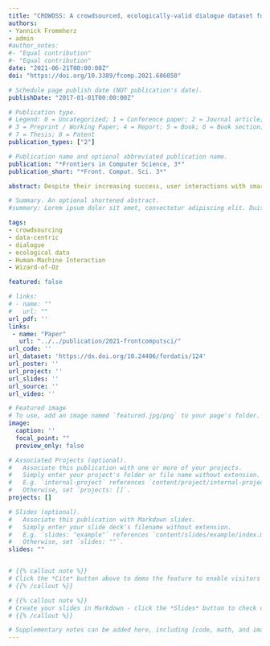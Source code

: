 ```yaml
---
title: "CROWDSS: A crowdsourced, ecologically-valid dialogue dataset for German"
authors:
- Yannick Frommherz
- admin
#author_notes:
#- "Equal contribution"
#- "Equal contribution"
date: "2021-06-21T00:00:00Z"
doi: "https://doi.org/10.3389/fcomp.2021.686050"

# Schedule page publish date (NOT publication's date).
publishDate: "2017-01-01T00:00:00Z"

# Publication type.
# Legend: 0 = Uncategorized; 1 = Conference paper; 2 = Journal article;
# 3 = Preprint / Working Paper; 4 = Report; 5 = Book; 6 = Book section;
# 7 = Thesis; 8 = Patent
publication_types: ["2"]

# Publication name and optional abbreviated publication name.
publication: "*Frontiers in Computer Science, 3*"
publication_short: "*Front. Comput. Sci. 3*"

abstract: Despite their increasing success, user interactions with smart speech assistants (SAs) are still very limited compared to human-human dialogue. One way to make SA interactions more natural is to train the underlying natural language processing modules on data which reflects how humans would talk to a SA if it was capable of understanding and producing natural dialogue given a specific task. Such data can be collected applying a Wizard-of-Oz approach (WOz), where user and system side are played by humans. WOz allows researchers to simulate human-machine interaction while benefitting from the fact that all participants are human and thus dialogue-competent. More recent approaches have leveraged simple templates specifying a dialogue scenario for crowdsourcing large-scale datasets. Template-based collection efforts, however, come at the cost of data diversity and naturalness. We present a method to crowdsource dialogue data for the SA domain in the WOz framework, which aims at limiting researcher-induced bias in the data while still allowing for a low-resource, scalable data collection. Our method can also be applied to languages other than English (in our case German), for which fewer crowd-workers may be available. We collected data asynchronously, relying only on existing functionalities of Amazon Mechanical Turk, by formulating the task as a dialogue continuation task. Coherence in dialogues is ensured, as crowd-workers always read the dialogue history, and as a unifying scenario is provided for each dialogue. In order to limit bias in the data, rather than using template-based scenarios, we handcrafted situated scenarios which aimed at not pre-script-ing the task into every single detail and not priming the participants’ lexical choices. Our scenarios cued people’s knowledge of common situations and entities relevant for our task, without directly mentioning them, but relying on vague language and circumlocutions. We compare our data (which we publish as the CROWDSS corpus; n = 113 dialogues) with data from MultiWOZ, showing that our scenario approach led to considerably less scripting and priming and thus more ecologically-valid dialogue data. This suggests that small investments in the collection setup can go a long way in improving data quality, even in a low-resource setup.

# Summary. An optional shortened abstract.
#summary: Lorem ipsum dolor sit amet, consectetur adipiscing elit. Duis posuere tellus ac convallis placerat. Proin tincidunt magna sed ex sollicitudin condimentum.

tags:
- crowdsourcing
- data-centric
- dialogue
- ecological data
- Human-Machine Interaction
- Wizard-of-Oz

featured: false

# links:
# - name: ""
#   url: ""
url_pdf: ''
links:
 - name: "Paper"
   url: "../../publication/2021-frontcomputsci/"
url_code: ''
url_dataset: 'https://dx.doi.org/10.24406/fordatis/124'
url_poster: ''
url_project: ''
url_slides: ''
url_source: ''
url_video: ''

# Featured image
# To use, add an image named `featured.jpg/png` to your page's folder.
image:
  caption: ''
  focal_point: ""
  preview_only: false

# Associated Projects (optional).
#   Associate this publication with one or more of your projects.
#   Simply enter your project's folder or file name without extension.
#   E.g. `internal-project` references `content/project/internal-project/index.md`.
#   Otherwise, set `projects: []`.
projects: []

# Slides (optional).
#   Associate this publication with Markdown slides.
#   Simply enter your slide deck's filename without extension.
#   E.g. `slides: "example"` references `content/slides/example/index.md`.
#   Otherwise, set `slides: ""`.
slides: ""


# {{% callout note %}}
# Click the *Cite* button above to demo the feature to enable visitors to import publication metadata into their reference management software.
# {{% /callout %}}

# {{% callout note %}}
# Create your slides in Markdown - click the *Slides* button to check out the example.
# {{% /callout %}}

# Supplementary notes can be added here, including [code, math, and images](https://wowchemy.com/docs/writing-markdown-latex/).
---
```


